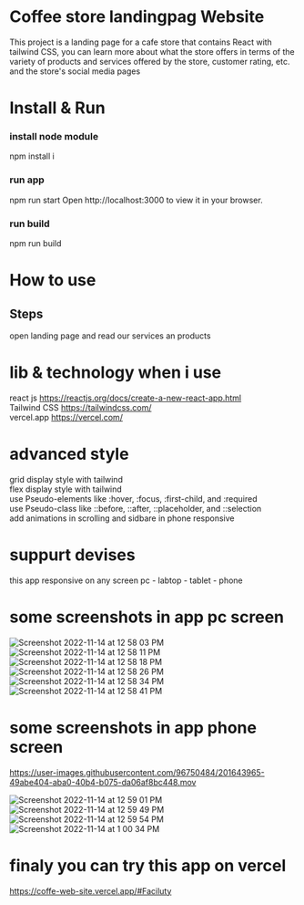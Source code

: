 # Coffee store landingpag Website

This project is a landing page for a cafe store that contains React with tailwind CSS, you can learn more about what the store offers in terms of the variety of products and services offered by the store, customer rating, etc. and the store's social media pages

# Install & Run
### install node module
npm install i

### run app
npm run start Open http://localhost:3000 to view it in your browser.

### run build
npm run build

# How to use

## Steps
open landing page and read our services an products

# lib & technology when i use
react js https://reactjs.org/docs/create-a-new-react-app.html \
Tailwind CSS https://tailwindcss.com/ \
vercel.app https://vercel.com/ 

# advanced style 
grid display style with tailwind \
flex display style with tailwind \
use Pseudo-elements like :hover, :focus, :first-child, and :required \
use Pseudo-class like ::before, ::after, ::placeholder, and ::selection \
add animations in scrolling  and sidbare in phone responsive 

# suppurt devises 
this app responsive on any screen pc - labtop - tablet  - phone

# some screenshots in app pc screen
![Screenshot 2022-11-14 at 12 58 03 PM](https://user-images.githubusercontent.com/96750484/201643817-b8f7f59b-5a19-4f26-9a71-637146b5c37c.png)
![Screenshot 2022-11-14 at 12 58 11 PM](https://user-images.githubusercontent.com/96750484/201643827-1b1f5d74-bac2-4fdc-9064-384231c11ac7.png)
![Screenshot 2022-11-14 at 12 58 18 PM](https://user-images.githubusercontent.com/96750484/201643834-f8b0113e-a65a-49ea-a4a6-1c2f9b5cb52d.png)
![Screenshot 2022-11-14 at 12 58 26 PM](https://user-images.githubusercontent.com/96750484/201643837-b96cc090-7878-4492-917c-682b675ad2d2.png)
![Screenshot 2022-11-14 at 12 58 34 PM](https://user-images.githubusercontent.com/96750484/201643843-5075123a-5e3f-4799-858f-7e925c6fa2cf.png)
![Screenshot 2022-11-14 at 12 58 41 PM](https://user-images.githubusercontent.com/96750484/201643850-00907ccf-4c81-4a5f-a64e-177fa37831c6.png)

# some screenshots in app phone screen


https://user-images.githubusercontent.com/96750484/201643965-49abe404-aba0-40b4-b075-da06af8bc448.mov

![Screenshot 2022-11-14 at 12 59 01 PM](https://user-images.githubusercontent.com/96750484/201643970-9086bfe6-fbcf-4c2a-a698-1258bead764c.png)
![Screenshot 2022-11-14 at 12 59 49 PM](https://user-images.githubusercontent.com/96750484/201643972-22984e70-eff6-4812-91c6-7cd61da047f9.png)
![Screenshot 2022-11-14 at 12 59 54 PM](https://user-images.githubusercontent.com/96750484/201643979-fc520586-48b0-4b43-8548-36fae8e0236f.png)
![Screenshot 2022-11-14 at 1 00 34 PM](https://user-images.githubusercontent.com/96750484/201644140-91b5d04f-820c-4610-af8d-955e7d327cf0.png)

# finaly you can try this app on vercel
https://coffe-web-site.vercel.app/#Faciluty
